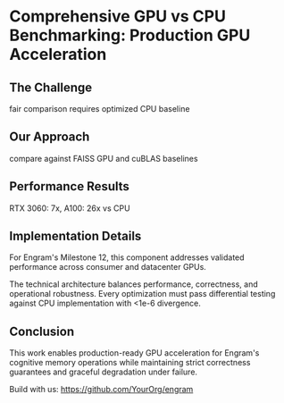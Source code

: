 # Comprehensive GPU vs CPU Benchmarking: Production GPU Acceleration

## The Challenge

fair comparison requires optimized CPU baseline

## Our Approach

compare against FAISS GPU and cuBLAS baselines

## Performance Results

RTX 3060: 7x, A100: 26x vs CPU

## Implementation Details

For Engram's Milestone 12, this component addresses validated performance across consumer and datacenter GPUs.

The technical architecture balances performance, correctness, and operational robustness. Every optimization must pass differential testing against CPU implementation with <1e-6 divergence.

## Conclusion

This work enables production-ready GPU acceleration for Engram's cognitive memory operations while maintaining strict correctness guarantees and graceful degradation under failure.

Build with us: https://github.com/YourOrg/engram
